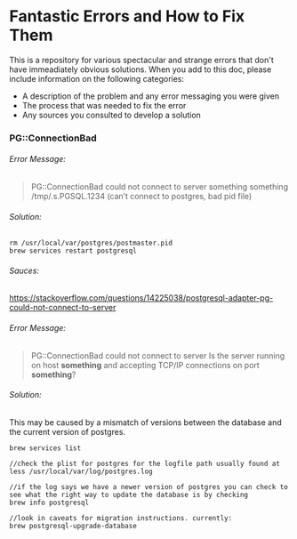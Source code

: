# Fantastic Errors and How to Fix Them

This is a repository for various spectacular and strange errors that don't have immeadiately obvious solutions. When you add to this doc, please include information on the following categories:
- A description of the problem and any error messaging you were given
- The process that was needed to fix the error
- Any sources you consulted to develop a solution

### PG::ConnectionBad

###### Error Message:
> PG::ConnectionBad could not connect to server something something /tmp/.s.PGSQL.1234 (can’t connect to postgres, bad pid file)

###### Solution:
```
rm /usr/local/var/postgres/postmaster.pid
brew services restart postgresql
```

###### Sauces:
https://stackoverflow.com/questions/14225038/postgresql-adapter-pg-could-not-connect-to-server


###### Error Message:
>PG::ConnectionBad could not connect to server Is the server running on host **something** and accepting
TCP/IP connections on port **something**?


###### Solution:
This may be caused by a mismatch of versions between the database and the current version of postgres.
```
brew services list

//check the plist for postgres for the logfile path usually found at
less /usr/local/var/log/postgres.log

//if the log says we have a newer version of postgres you can check to see what the right way to update the database is by checking
brew info postgresql

//look in caveats for migration instructions. currently: 
brew postgresql-upgrade-database
```
